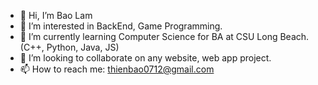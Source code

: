 - 👋 Hi, I’m Bao Lam
- 👀 I’m interested in BackEnd, Game Programming.
- 🌱 I’m currently learning Computer Science for BA at CSU Long Beach. (C++, Python, Java, JS)
- 💞️ I’m looking to collaborate on any website, web app project.
- 📫 How to reach me: thienbao0712@gmail.com

<!---
tbaolam/tbaolam is a ✨ special ✨ repository because its `README.md` (this file) appears on your GitHub profile.
You can click the Preview link to take a look at your changes.
--->
